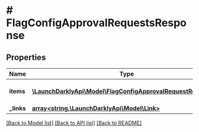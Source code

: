 # # FlagConfigApprovalRequestsResponse

## Properties

Name | Type | Description | Notes
------------ | ------------- | ------------- | -------------
**items** | [**\LaunchDarklyApi\Model\FlagConfigApprovalRequestResponse[]**](FlagConfigApprovalRequestResponse.md) | An array of approval requests |
**_links** | [**array<string,\LaunchDarklyApi\Model\Link>**](Link.md) |  |

[[Back to Model list]](../../README.md#models) [[Back to API list]](../../README.md#endpoints) [[Back to README]](../../README.md)
